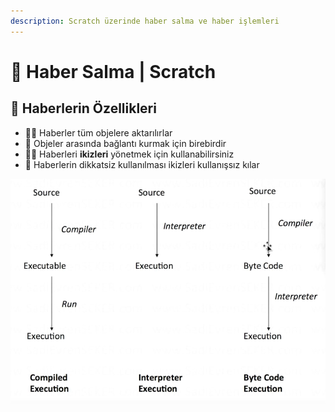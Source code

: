 ```yaml
---
description: Scratch üzerinde haber salma ve haber işlemleri
---
```


# 📢 Haber Salma \| Scratch

## 💎 Haberlerin Özellikleri

* ‍🧙‍♂ Haberler tüm objelere aktarılırlar
* 🔗 Objeler arasında bağlantı kurmak için birebirdir
* 👨‍💼 Haberleri **ikizleri** yönetmek için kullanabilirsiniz
* 🐞 Haberlerin dikkatsiz kullanılması ikizleri kullanışsız kılar

![](../../.gitbook/assets/image%20%2881%29.png)

## 

